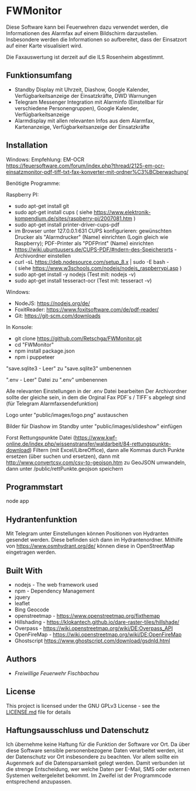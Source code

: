 ﻿# FWMonitor

Diese Software kann bei Feuerwehren dazu verwendet werden, die Informationen des Alarmfax auf einem Bildschirm darzustellen. 
Insbesondere werden die Informationen so aufbereitet, dass der Einsatzort auf einer Karte visualisiert wird.

Die Faxauswertung ist derzeit auf die ILS Rosenheim abgestimmt.

## Funktionsumfang

* Standby Display mit Uhrzeit, Diashow, Google Kalender, Verfügbarkeitsanzeige der Einsatzkräfte, DWD Warnungen
* Telegram Messenger Integration mit Alarminfo (Einstellbar für verschiedene Personengruppen), Google Kalender, Verfügbarkeitsanzeige
* Alarmdisplay mit allen relevanten Infos aus dem Alarmfax, Kartenanzeige, Verfügbarkeitsanzeige der Einsatzkräfte

## Installation

Windows: Empfehlung: EM-OCR https://feuersoftware.com/forum/index.php?thread/2125-em-ocr-einsatzmonitor-pdf-tiff-txt-fax-konverter-mit-ordner%C3%BCberwachung/

Benötigte Programme:

Raspberry PI: 
 - sudo apt-get install git
 - sudo apt-get install cups 
   ( siehe https://www.elektronik-kompendium.de/sites/raspberry-pi/2007081.htm ) 
 - sudo apt-get install printer-driver-cups-pdf
 - im Browser unter 127.0.0.1:631 CUPS konfigurieren: gewünschten Drucker als "Alarmdrucker" (Name) einrichten 
   (Login gleich wie Raspberry); PDF-Printer als "PDFPrint" (Name) einrichten 
 - https://wiki.ubuntuusers.de/CUPS-PDF/#ndern-des-Speicherorts - Archivordner einstellen
 - curl -sL https://deb.nodesource.com/setup_8.x | sudo -E bash -  
   ( siehe https://www.w3schools.com/nodejs/nodejs_raspberrypi.asp )
 - sudo apt-get install -y nodejs  (Test mit: nodejs -v)
 - sudo apt-get install tesseract-ocr  (Test mit: tesseract -v)
 
Windows:			  
 - NodeJS: https://nodejs.org/de/
 - FoxitReader: https://www.foxitsoftware.com/de/pdf-reader/
 - Git: https://git-scm.com/downloads


In Konsole:
 - git clone https://github.com/Retschga/FWMonitor.git
 - cd "FWMonitor"
 - npm install package.json
 - npm i puppeteer

"save.sqlite3 - Leer" zu "save.sqlite3" umbenennen

".env - Leer" Datei zu ".env" umbenennen

Alle relevanten Einstellungen in der .env Datei bearbeiten
Der Archivordner sollte der gleiche sein, in dem die Orginal Fax PDF´s / TIFF´s abgelegt sind (für Telegram Alarmfaxsendefunktion)

Logo unter "public/images/logo.png" austauschen

Bilder für Diashow im Standby unter "public/images/slideshow" einfügen

Forst Rettungspunkte Datei  (https://www.kwf-online.de/index.php/wissenstransfer/waldarbeit/84-rettungspunkte-download) Filtern (mit Excel/LibreOffice), dann
alle Kommas durch Punkte ersetzen (über suchen und ersetzen), dann mit http://www.convertcsv.com/csv-to-geojson.htm zu GeoJSON umwandeln, 
dann unter /public/rettPunkte.geojson speichern


## Programmstart

node app

## Hydrantenfunktion

Mit Telegram unter Einstellungen können Positionen von Hydranten gesendet werden.
Diese befinden sich dann im Hydrantenordner. Mithilfe von https://www.osmhydrant.org/de/ können diese
in OpenStreetMap eingetragen werden.

## Built With

* nodejs - The web framework used
* npm - Dependency Management
* jquery
* leaflet
* Bing Geocode
* openstreetmap - https://www.openstreetmap.org/fixthemap
*   Hillshading - https://klokantech.github.io/dare-raster-tiles/hillshade/
* 	Overpass - https://wiki.openstreetmap.org/wiki/DE:Overpass_API
* 	OpenFireMap - https://wiki.openstreetmap.org/wiki/DE:OpenFireMap
* Ghostscript https://www.ghostscript.com/download/gsdnld.html


## Authors

*  *Freiwillige Feuerwehr Fischbachau*

## License

This project is licensed under the GNU GPLv3  License - see the [LICENSE.md](LICENSE.md) file for details

## Haftungsausschluss und Datenschutz

Ich übernehme keine Haftung für die Funktion der Software vor Ort. Da über diese Software sensible personenbezogene Daten verarbeitet werden, ist der Datenschutz vor Ort insbesondere zu beachten. Vor allem sollte ein Augenmerk auf die Datensparsamkeit gelegt werden. Damit verbunden ist die strenge Entscheidung, wer welche Daten per E-Mail, SMS oder externen Systemen weitergeleitet bekommt. Im Zweifel ist der Programmcode entsprechend anzupassen.

